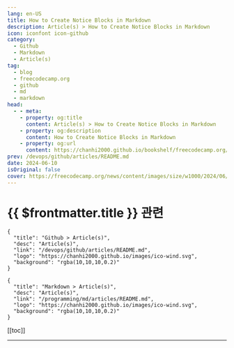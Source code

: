 ```yaml
---
lang: en-US
title: How to Create Notice Blocks in Markdown
description: Article(s) > How to Create Notice Blocks in Markdown
icon: iconfont icon-github
category: 
  - Github
  - Markdown
  - Article(s)
tag: 
  - blog
  - freecodecamp.org
  - github
  - md
  - markdown
head:
  - - meta:
    - property: og:title
      content: Article(s) > How to Create Notice Blocks in Markdown
    - property: og:description
      content: How to Create Notice Blocks in Markdown
    - property: og:url
      content: https://chanhi2000.github.io/bookshelf/freecodecamp.org/how-to-create-notice-blocks-in-markdown.html
prev: /devops/github/articles/README.md
date: 2024-06-10
isOriginal: false
cover: https://freecodecamp.org/news/content/images/size/w1000/2024/06/Note--Tip--Warning---Caution-specific-blocks-in-MarkDown-1.png
---
```


# {{ $frontmatter.title }} 관련

```component VPCard
{
  "title": "Github > Article(s)",
  "desc": "Article(s)",
  "link": "/devops/github/articles/README.md",
  "logo": "https://chanhi2000.github.io/images/ico-wind.svg",
  "background": "rgba(10,10,10,0.2)"
}
```

```component VPCard
{
  "title": "Markdown > Article(s)",
  "desc": "Article(s)",
  "link": "/programming/md/articles/README.md",
  "logo": "https://chanhi2000.github.io/images/ico-wind.svg",
  "background": "rgba(10,10,10,0.2)"
}
```

[[toc]]

---

<SiteInfo
  name="How to Create Notice Blocks in Markdown"
  desc="Markdown is a very popular lightweight markup language. It is used for writing documentation and even for creating a complete website. Therefore, almost all of us frequently use this markup language every once in a while. However, there are some limitations to this language. In some cases, we can not..."
  url="https://freecodecamp.org/news/how-to-create-notice-blocks-in-markdown/"
  logo="https://cdn.freecodecamp.org/universal/favicons/favicon.ico"
  preview="https://freecodecamp.org/news/content/images/size/w1000/2024/06/Note--Tip--Warning---Caution-specific-blocks-in-MarkDown-1.png"/>

<!-- TODO: 작성 -->

